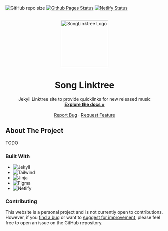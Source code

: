 <!-- PROJECT SHIELDS -->
![GitHub repo size][repo-size]
[![Github Pages Status][gpages]][gpages-url]
[![Netlify Status][netlifystat]][netlifystat-url]

<!-- PROJECT LOGO -->
<br />
<div align="center" id="readme-top">
  <a href="https://github.com/dariustb/SongLinktree">
    <img src="TODO" alt="SongLinktree Logo" height="150">
  </a>

  <h1 align="center">Song Linktree</h1>

  <p align="center">
    Jekyll Linktree site to provide quicklinks for new released music
    <br />
    <a href="https://dariustb.github.io/SongLinktree/"><strong>Explore the docs »</strong></a>
    <br />
    <br />
    <a href="https://github.com/dariustb/SongLinktree/issues">Report Bug</a>
    ·
    <a href="https://github.com/dariustb/SongLinktree/issues">Request Feature</a>
  </p>
</div>

<!-- ABOUT THE PROJECT -->
## About The Project
TODO

### Built With
* ![Jekyll][jekyll.io]
* ![Tailwind][tailwind.css]
* ![Jinja][jinja.io]
* ![Figma][figma.io]
* ![Netlify][netlify.io]

### Contributing
This website is a personal project and is not currently open to contributions. However, if you [find a bug](https://github.com/dariustb/SongLinktree/issues) or want to [suggest for improvement](https://github.com/dariustb/SongLinktree/issues), please feel free to open an issue on the GitHub repository.

<!-- CI Test badges -->
[gpages]:       https://github.com/dariustb/SongLinktree/actions/workflows/pages/pages-build-deployment/badge.svg
[gpages-url]:   https://github.com/dariustb/SongLinktree/actions/workflows/pages/pages-build-deployment

[netlifystat]:     TODO
[netlifystat-url]: TODO

<!-- Markdown Badges -->
[repo-size]:    https://img.shields.io/github/repo-size/dariustb/SongLinktree
[jekyll.io]:    https://img.shields.io/badge/jekyll-CC342D.svg?style=for-the-badge&logo=jekyll&logoColor=white
[tailwind.css]: https://img.shields.io/badge/tailwindcss-%2338B2AC.svg?style=for-the-badge&logo=tailwind-css&logoColor=white
[jinja.io]:     https://img.shields.io/badge/jinja-white.svg?style=for-the-badge&logo=jinja&logoColor=black
[figma.io]:     https://img.shields.io/badge/figma-%23F24E1E.svg?style=for-the-badge&logo=figma&logoColor=white
[netlify.io]:   https://img.shields.io/badge/netlify-%23000000.svg?style=for-the-badge&logo=netlify&logoColor=#00C7B7
